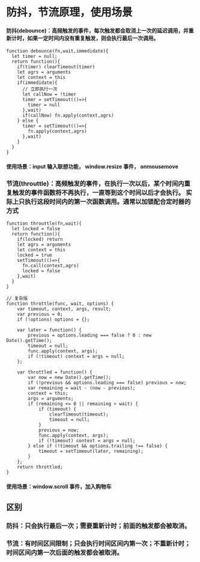 # 防抖，节流原理，使用场景

#### 防抖(debounce)：高频触发的事件，每次触发都会取消上一次的延迟调用，并重新计时，如果一定时间内没有重复触发，则会<strong>执行最后一次调用</strong>。

``` 
function debounce(fn,wait,immedidate){
  let timer = null;
  return function(){
    if(timer) clearTimeout(timer)
    let agrs = arguments
    let context = this
    if(immedidate){
      // 立即执行一次
      let callNow = !timer
      timer = setTimeout(()=>{
        timer = null
      },wait)
      if(callNow) fn.apply(context,agrs)
    } else {
      timer = setTimeout(()=>{
        fn.apply(context,agrs)
      },wait)
    }
  }
}
```

#### 使用场景：input 输入联想功能， window.resize 事件， onmousemove

### 节流(throuttle)：高频触发的事件，在执行一次以后，某个时间内重复触发的事件函数将不再执行，一直等到这个时间以后才会执行。<strong> 实际上只执行这段时间内的第一次函数调用</strong>。通常以加锁配合定时器的方式

``` 
function throuttle(fn,wait){
  let locked = false
  return function(){
    if(locked) return
    let agrs = arguments
    let context = this
    locked = true
    setTimeout(()=>{
      fn.call(context,agrs)
      locked = false
    },wait)
  }
}

// 复杂版
function throttle(func, wait, options) {
    var timeout, context, args, result;
    var previous = 0;
    if (!options) options = {};

    var later = function() {
        previous = options.leading === false ? 0 : new Date().getTime();
        timeout = null;
        func.apply(context, args);
        if (!timeout) context = args = null;
    };

    var throttled = function() {
        var now = new Date().getTime();
        if (!previous && options.leading === false) previous = now;
        var remaining = wait - (now - previous);
        context = this;
        args = arguments;
        if (remaining <= 0 || remaining > wait) {
            if (timeout) {
                clearTimeout(timeout);
                timeout = null;
            }
            previous = now;
            func.apply(context, args);
            if (!timeout) context = args = null;
        } else if (!timeout && options.trailing !== false) {
            timeout = setTimeout(later, remaining);
        }
    };
    return throttled;
}
```

#### 使用场景：window.scroll 事件，加入购物车

## 区别

### 防抖：只会执行最后一次；需要重新计时；前面的触发都会被取消。

### 节流：有时间区间限制；只会执行时间区间内第一次；不重新计时；时间区间内第一次后面的触发都会被取消。
